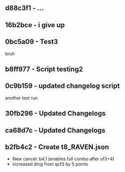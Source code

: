 ﻿## d88c3f1 - ...


## 16b2bce - i give up


## 0bc5a09 - Test3
bruh


## b8ff977 - Script testing2


## 0c9b159 - updated changelog script
another test run


## 30fb296 - Updated Changelogs


## ca68d7c - Updated Changelogs


## b2fb4c2 - Create t8_RAVEN.json
- New cancel: b4,1 (enables full combo after uf3+4)
- increased dmg from qcf3 by 5 points

